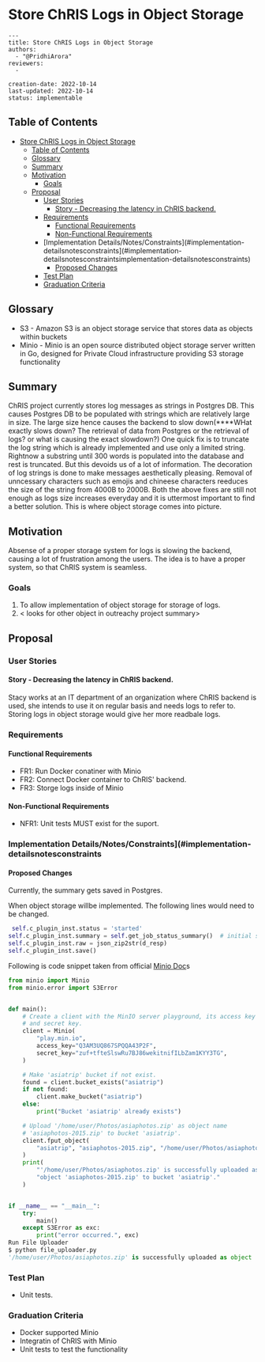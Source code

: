 # Store ChRIS Logs in Object Storage

```text
---
title: Store ChRIS Logs in Object Storage
authors:
  - "@PridhiArora"
reviewers:
  - 
  
creation-date: 2022-10-14
last-updated: 2022-10-14
status: implementable
```

## Table of Contents

- [Store ChRIS Logs in Object Storage](#store-chris-logs-in-object-storage)
  - [Table of Contents](#table-of-contents)
  - [Glossary](#glossary)
  - [Summary](#summary)
  - [Motivation](#motivation)
    - [Goals](#goals)
  - [Proposal](#proposal)
    - [User Stories](#user-stories)
      - [Story - Decreasing the latency in ChRIS backend.](#story---decreasing-the-latency-in-chris-backend)
    - [Requirements](#requirements)
      - [Functional Requirements](#functional-requirements)
      - [Non-Functional Requirements](#non-functional-requirements)
    - [Implementation Details/Notes/Constraints](#implementation-detailsnotesconstraints](#implementation-detailsnotesconstraintsimplementation-detailsnotesconstraints)
      - [Proposed Changes](#proposed-changes)
    - [Test Plan](#test-plan)
    - [Graduation Criteria](#graduation-criteria)

## Glossary

- S3 - Amazon S3 is an object storage service that stores data as objects within buckets
- Minio - Minio is an open source distributed object storage server written in Go, designed for Private Cloud infrastructure providing S3 storage functionality

## Summary

ChRIS project currently stores log messages as strings in Postgres DB. This causes Postgres DB to be populated with strings which are relatively large in size. The large size hence causes the backend to slow down(****WHat exactly slows down? The retrieval of data from Postgres or the retrieval of logs? or what is causing the exact slowdown?)
One quick fix is to truncate the log string which is already implemented and use only a limited string. Rightnow a substring until 300 words is populated into the database and rest is truncated. But this devoids us of a lot of information. The decoration of log strings is done to make messages aesthetically pleasing. Removal of unncessary characters such as emojis and chineese characters reeduces the size of the string from 4000B to 2000B. Both the above fixes are still not enough as logs size increases everyday and it is uttermost important to find a better solution. This is where object storage comes into picture.


## Motivation

Absense of a proper storage system for logs is slowing the backend, causing a lot of frustration among the users. The idea is to have a proper system, so that ChRIS system is seamless. 



### Goals

1. To allow implementation of object storage for storage of logs.
2. < looks for other object in outreachy project summary>

## Proposal

### User Stories

#### Story - Decreasing the latency in ChRIS backend.

Stacy works at an IT department of an organization where ChRIS backend is used, she intends to use it on regular basis and needs logs to refer to. Storing logs in object storage would give her more readbale logs.

### Requirements

#### Functional Requirements

- FR1: Run Docker conatiner with Minio
- FR2: Connect Docker container to ChRIS' backend.
- FR3: Storge logs inside of Minio

#### Non-Functional Requirements

- NFR1: Unit tests MUST exist for the suport.


### Implementation Details/Notes/Constraints](#implementation-detailsnotesconstraints

#### Proposed Changes

Currently, the summary gets saved in Postgres. 

When object storage willbe implemented. The following lines would need to be changed.

```python
 self.c_plugin_inst.status = 'started'
self.c_plugin_inst.summary = self.get_job_status_summary()  # initial status
self.c_plugin_inst.raw = json_zip2str(d_resp)
self.c_plugin_inst.save()
```

Following is code snippet taken from official [Minio Doc](https://min.io/docs/minio/linux/developers/python/minio-py.html)s

```python
from minio import Minio
from minio.error import S3Error


def main():
    # Create a client with the MinIO server playground, its access key
    # and secret key.
    client = Minio(
        "play.min.io",
        access_key="Q3AM3UQ867SPQQA43P2F",
        secret_key="zuf+tfteSlswRu7BJ86wekitnifILbZam1KYY3TG",
    )

    # Make 'asiatrip' bucket if not exist.
    found = client.bucket_exists("asiatrip")
    if not found:
        client.make_bucket("asiatrip")
    else:
        print("Bucket 'asiatrip' already exists")

    # Upload '/home/user/Photos/asiaphotos.zip' as object name
    # 'asiaphotos-2015.zip' to bucket 'asiatrip'.
    client.fput_object(
        "asiatrip", "asiaphotos-2015.zip", "/home/user/Photos/asiaphotos.zip",
    )
    print(
        "'/home/user/Photos/asiaphotos.zip' is successfully uploaded as "
        "object 'asiaphotos-2015.zip' to bucket 'asiatrip'."
    )


if __name__ == "__main__":
    try:
        main()
    except S3Error as exc:
        print("error occurred.", exc)
Run File Uploader
$ python file_uploader.py
'/home/user/Photos/asiaphotos.zip' is successfully uploaded as object 'asiaphotos-2015.zip' to bucket 'asiatrip'.

```

### Test Plan

- Unit tests.



### Graduation Criteria

- Docker supported Minio
- Integratin of ChRIS with Minio
- Unit tests to test the functionality